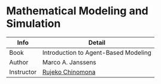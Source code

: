 # Mathematical Modeling and Simulation
| Info       | Detail                                         |
| ---------- | ---------------------------------------------- |
| Book       |  Introduction to Agent-Based Modeling |
| Author       | Marco A. Janssens |
| Instructor | [Rujeko Chinomona](mailto:tup35487@temple.edu) |